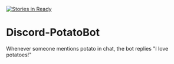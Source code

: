 [![Stories in Ready](https://badge.waffle.io/benjisoft/Discord-PotatoBot.png?label=ready&title=Ready)](https://waffle.io/benjisoft/Discord-PotatoBot)
# Discord-PotatoBot
Whenever someone mentions potato in chat, the bot replies "I love potatoes!"
